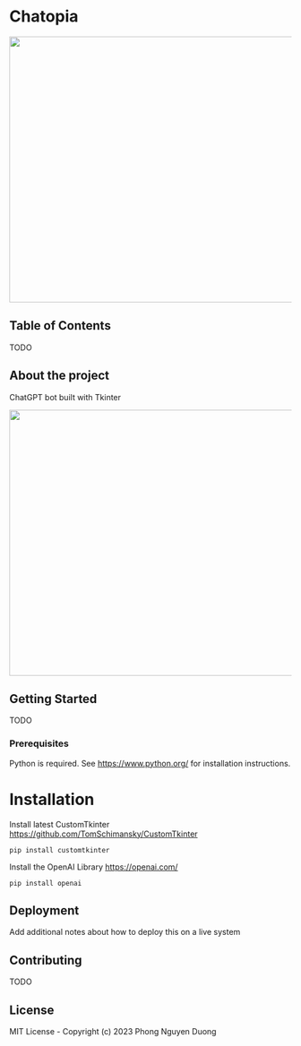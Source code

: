 # Chatopia
<p align="center">
  <img src="https://www.weetechsolution.com/wp-content/uploads/2022/12/OpenAI-ChatGPT-1.png" width="848" height=475" />
</p>

## Table of Contents

TODO

## About the project

ChatGPT bot built with Tkinter
<p align="center">
  <img src="https://i.ibb.co/GTdxvhr/chatopia-logo.jpg" width="848" height=475" />
</p>

## Getting Started

TODO

### Prerequisites

Python is required. See https://www.python.org/ for installation instructions.

# Installation
Install latest CustomTkinter https://github.com/TomSchimansky/CustomTkinter
```
pip install customtkinter
```
Install the OpenAI Library https://openai.com/
```
pip install openai
```
## Deployment

Add additional notes about how to deploy this on a live system

## Contributing

TODO

## License

MIT License - Copyright (c) 2023 Phong Nguyen Duong